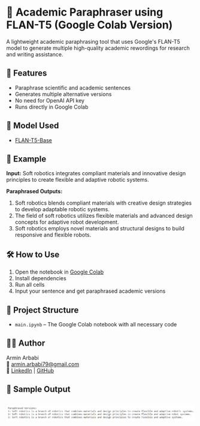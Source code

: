 # 📘 Academic Paraphraser using FLAN-T5 (Google Colab Version)

A lightweight academic paraphrasing tool that uses Google's FLAN-T5 model to generate multiple high-quality academic rewordings for research and writing assistance.

## 🚀 Features
- Paraphrase scientific and academic sentences
- Generates multiple alternative versions
- No need for OpenAI API key
- Runs directly in Google Colab

## 🧠 Model Used
- [FLAN-T5-Base](https://huggingface.co/google/flan-t5-base)

## 📎 Example

**Input:**
Soft robotics integrates compliant materials and innovative design principles to create flexible and adaptive robotic systems.


**Paraphrased Outputs:**
1. Soft robotics blends compliant materials with creative design strategies to develop adaptable robotic systems.
2. The field of soft robotics utilizes flexible materials and advanced design concepts for adaptive robot development.
3. Soft robotics employs novel materials and structural designs to build responsive and flexible robots.

## 🛠 How to Use
1. Open the notebook in [Google Colab](https://colab.research.google.com/)
2. Install dependencies
3. Run all cells
4. Input your sentence and get paraphrased academic versions

## 📁 Project Structure
- `main.ipynb` – The Google Colab notebook with all necessary code

## 🙋‍♂️ Author
Armin Arbabi  
📧 armin.arbabi79@gmail.com  
🔗 [LinkedIn](https://www.linkedin.com/in/armin-arbabi-847097213/) | [GitHub](https://github.com/armin-arbabi)

## 📸 Sample Output

![Model Output](paraphraser_output.png)
---
